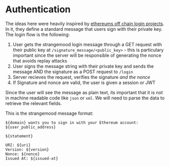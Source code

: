 # Authentication

The ideas here were heavily inspired by [ethereums off chain login projects](https://login.xyz/). In it, they define a standard message that users sign with their private key. The login flow is the following:

1. User gets the strangemood login message through a GET request with their public key at  `/signature_message/<public_key>` - this is particulary important since the server will be responsible of generating the nonce that avoids replay attacks
2. User signs the message string with their private key and sends the message AND the signature as a POST request to `/login`
3. Server recieves the request, verifies the signature *and the nonce* 
4. If Signature and nonce are valid, the user is given a session or JWT

Since the user will see the message as plain text, its important that it is not in machine readable code like `json` or `xml`. We will need to parse the data to retrieve the relevant fields. 

This is the strangemood message format:

```
${domain} wants you to sign in with your Ethereum account:
${user_public_address}

${statement}

URI: ${uri}
Version: ${version}
Nonce: ${nonce}
Issued At: ${issued-at}
```
